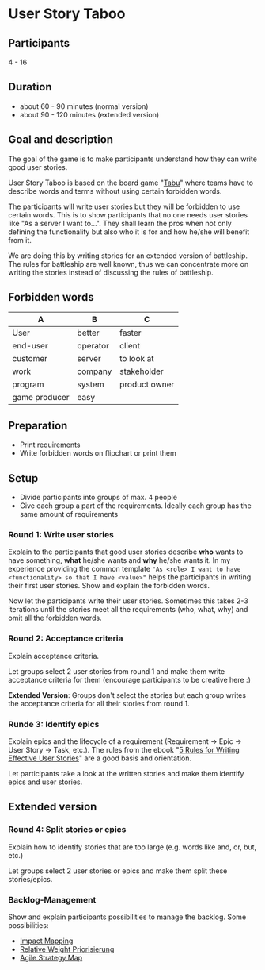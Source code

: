 # User Story Taboo

## Participants
4 - 16

## Duration
- about 60 - 90 minutes (normal version)
- about 90 - 120 minutes (extended version)

## Goal and description
The goal of the game is to make participants understand how they can write good user stories.

User Story Taboo is based on the board game "[Tabu](http://www.amazon.de/Hasbro-04199100-Tabu-XXL/dp/B000I1TDA4/ref=sr_1_1?ie=UTF8&qid=1436443815&sr=8-1&keywords=tabu)" where teams have to describe words and terms without using certain forbidden words.

The participants will write user stories but they will be forbidden to use certain words. This is to show participants that no one needs user stories like "As a server I want to...". They shall learn the pros when not only defining the functionality but also who it is for and how he/she will benefit from it.

We are doing this by writing stories for an extended version of battleship. The rules for battleship are well known, thus we can concentrate more on writing the stories instead of discussing the rules of battleship.

## Forbidden words

| A   | B   |  C  |
| --- | --- | --- |
| User | better | faster |
| end-user | operator | client |
| customer | server | to look at |
| work | company | stakeholder |
| program | system | product owner |
| game producer | easy |

## Preparation
- Print [requirements](https://github.com/djungowski/user-story-taboo/blob/master/Requirements%20Battleship%20(en).md)
- Write forbidden words on flipchart or print them

## Setup
- Divide participants into groups of max. 4 people
- Give each group a part of the requirements. Ideally each group has the same amount of requirements

### Round 1: Write user stories
Explain to the participants that good user stories describe **who** wants to have something, **what** he/she wants and **why** he/she wants it. In my experience providing the common template ``"As <role> I want to have <functionality> so that I have <value>"`` helps the participants in writing their first user stories. Show and explain the forbidden words.

Now let the participants write their user stories. Sometimes this takes 2-3 iterations until the stories meet all the requirements (who, what, why) and omit all the forbidden words.

### Round 2: Acceptance criteria
Explain acceptance criteria.

Let groups select 2 user stories from round 1 and make them write acceptance criteria for them (encourage participants to be creative here :)

**Extended Version**: Groups don't select the stories but each group writes the acceptance criteria for all their stories from round 1.

### Runde 3: Identify epics
Explain epics and the lifecycle of a requirement (Requirement -> Epic -> User Story -> Task, etc.). The rules from the ebook "[5 Rules for Writing Effective User Stories](http://www.amazon.de/Rules-Writing-Effective-Stories-English-ebook/dp/B00E8IRUDK/ref=sr_1_1?ie=UTF8&qid=1436445772&sr=8-1&keywords=5+rules+for+writing+effective+user+stories)" are a good basis and orientation.

Let participants take a look at the written stories and make them identify epics and user stories.


## Extended version
### Round 4: Split stories or epics
Explain how to identify stories that are too large (e.g. words like and, or, but, etc.)

Let groups select 2 user stories or epics and make them split these stories/epics.

### Backlog-Management
Show and explain participants possibilities to manage the backlog. Some possibilities:

- [Impact Mapping](http://www.amazon.de/Impact-Mapping-Software-Products-Projects/dp/0955683645/ref=sr_1_1?ie=UTF8&qid=1436446025&sr=8-1&keywords=impact+mapping)
- [Relative Weight Priorisierung](http://www.prowareness.de/wp-content/uploads/2014/10/Priorisierung_im_Product_Backlog.pdf)
- [Agile Strategy Map](http://www.agile42.com/en/agile-transition/agile-strategy-map/)